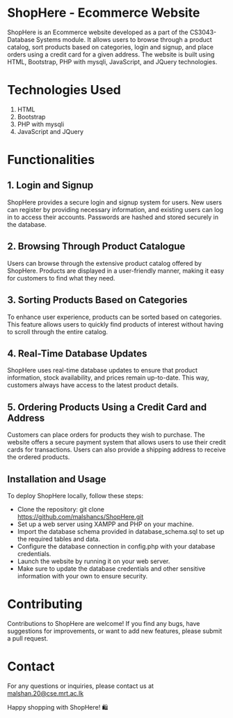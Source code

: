 # ShopHere - Ecommerce Website
ShopHere is an Ecommerce website developed as a part of the CS3043-Database Systems module. It allows users to browse through a product catalog, sort products based on categories, login and signup, and place orders using a credit card for a given address. The website is built using HTML, Bootstrap, PHP with mysqli, JavaScript, and JQuery technologies.

# Technologies Used
1. HTML
2. Bootstrap
3. PHP with mysqli
4. JavaScript and JQuery

# Functionalities
## 1. Login and Signup
ShopHere provides a secure login and signup system for users. New users can register by providing necessary information, and existing users can log in to access their accounts. Passwords are hashed and stored securely in the database.

## 2. Browsing Through Product Catalogue
Users can browse through the extensive product catalog offered by ShopHere. Products are displayed in a user-friendly manner, making it easy for customers to find what they need.

## 3. Sorting Products Based on Categories
To enhance user experience, products can be sorted based on categories. This feature allows users to quickly find products of interest without having to scroll through the entire catalog.

## 4. Real-Time Database Updates
ShopHere uses real-time database updates to ensure that product information, stock availability, and prices remain up-to-date. This way, customers always have access to the latest product details.

## 5. Ordering Products Using a Credit Card and Address
Customers can place orders for products they wish to purchase. The website offers a secure payment system that allows users to use their credit cards for transactions. Users can also provide a shipping address to receive the ordered products.

## Installation and Usage
To deploy ShopHere locally, follow these steps:

- Clone the repository: git clone https://github.com/malshancs/ShopHere.git
- Set up a web server using XAMPP and PHP on your machine.
- Import the database schema provided in database_schema.sql to set up the required tables and data.
- Configure the database connection in config.php with your database credentials.
- Launch the website by running it on your web server.
- Make sure to update the database credentials and other sensitive information with your own to ensure security.

# Contributing
Contributions to ShopHere are welcome! If you find any bugs, have suggestions for improvements, or want to add new features, please submit a pull request.

# Contact
For any questions or inquiries, please contact us at malshan.20@cse.mrt.ac.lk

Happy shopping with ShopHere! 🛍️
